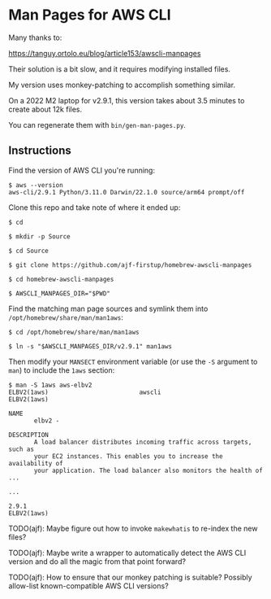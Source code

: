 # Man Pages for AWS CLI

Many thanks to:

https://tanguy.ortolo.eu/blog/article153/awscli-manpages

Their solution is a bit slow, and it requires modifying installed files.

My version uses monkey-patching to accomplish something similar.

On a 2022 M2 laptop for v2.9.1, this version takes about 3.5 minutes to create about 12k files.

You can regenerate them with `bin/gen-man-pages.py`.

## Instructions

Find the version of AWS CLI you're running:

```console
$ aws --version
aws-cli/2.9.1 Python/3.11.0 Darwin/22.1.0 source/arm64 prompt/off
```

Clone this repo and take note of where it ended up:

```console
$ cd

$ mkdir -p Source

$ cd Source

$ git clone https://github.com/ajf-firstup/homebrew-awscli-manpages

$ cd homebrew-awscli-manpages

$ AWSCLI_MANPAGES_DIR="$PWD"
```

Find the matching man page sources and symlink them into `/opt/homebrew/share/man/man1aws`:

```console
$ cd /opt/homebrew/share/man/man1aws

$ ln -s "$AWSCLI_MANPAGES_DIR/v2.9.1" man1aws
```

Then modify your `MANSECT` environment variable (or use the `-S` argument to `man`) to include the
`1aws` section:

```console
$ man -S 1aws aws-elbv2
ELBV2(1aws)                         awscli                         ELBV2(1aws)

NAME
       elbv2 -

DESCRIPTION
       A load balancer distributes incoming traffic across targets, such as
       your EC2 instances. This enables you to increase the availability of
       your application. The load balancer also monitors the health of ...

...

2.9.1                                                              ELBV2(1aws)

```

TODO(ajf): Maybe figure out how to invoke `makewhatis` to re-index the new files?

TODO(ajf): Maybe write a wrapper to automatically detect the AWS CLI version and do all the magic
from that point forward?

TODO(ajf): How to ensure that our monkey patching is suitable? Possibly allow-list known-compatible
AWS CLI versions?
